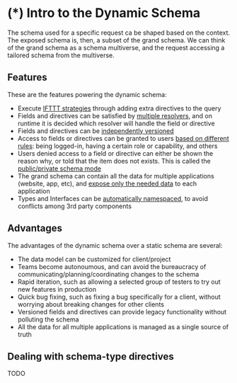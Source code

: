 # (*) Intro to the Dynamic Schema

The schema used for a specific request ca be shaped based on the context. The exposed schema is, then, a subset of the grand schema. We can think of the grand schema as a schema multiverse, and the request accessing a tailored schema from the multiverse.

## Features

These are the features powering the dynamic schema:

- Execute [IFTTT strategies](./ifttt-through-directives) through adding extra directives to the query
- Fields and directives can be satisfied by [multiple resolvers](./multiple-resolvers), and on runtime it is decided which resolver will handle the field or directive
- Fields and directives can be [independently versioned](./field-directive-based-versioning)
- Access to fields or directives can be granted to users [based on different rules](./access-control): being logged-in, having a certain role or capability, and others
- Users denied access to a field or directive can either be shown the reason why, or told that the item does not exists. This is called the [public/private schema mode](./public-private-schema-mode)
- The grand schema can contain all the data for multiple applications (website, app, etc), and [expose only the needed data](./backend-for-frontends) to each application
- Types and Interfaces can be [automatically namespaced](./automatic-namespacing), to avoid conflicts among 3rd party components

## Advantages

The advantages of the dynamic schema over a static schema are several:

- The data model can be customized for client/project
- Teams become autonoumous, and can avoid the bureaucracy of communicating/planning/coordinating changes to the schema
- Rapid iteration, such as allowing a selected group of testers to try out new features in production
- Quick bug fixing, such as fixing a bug specifically for a client, without worrying about breaking changes for other clients
- Versioned fields and directives can provide legacy functionality without polluting the schema
- All the data for all multiple applications is managed as a single source of truth

## Dealing with schema-type directives

TODO
